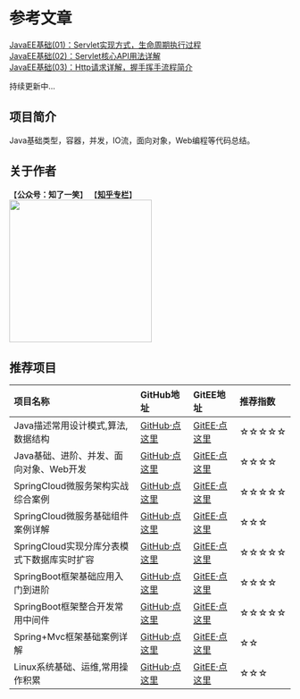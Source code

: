 # 参考文章

[JavaEE基础(01)：Servlet实现方式，生命周期执行过程](https://mp.weixin.qq.com/s?__biz=MzU4Njg0MzYwNw==&mid=2247484304&idx=1&sn=dd6b6852e35031dd07f70d441f3ddc85&chksm=fdf45728ca83de3e158597030cf46b1677eccf533f9e1412690cd64b0ec0cce544711ceabddb&token=1248678182&lang=zh_CN#rd)<br/>
[JavaEE基础(02)：Servlet核心API用法详解](https://mp.weixin.qq.com/s?__biz=MzU4Njg0MzYwNw==&mid=2247484309&idx=1&sn=fc8237aef2f246f85b978561f4b37e1e&chksm=fdf4572dca83de3b8affdf4a9a8c8b3c18e4c5203c3e663e0bfaeb53788d3e2d26fa829bb8c6&token=1248678182&lang=zh_CN#rd)<br/>
[JavaEE基础(03)：Http请求详解，握手挥手流程简介](https://mp.weixin.qq.com/s?__biz=MzU4Njg0MzYwNw==&mid=2247484318&idx=1&sn=125780e20ada2f3d1451a1563a1c1e6f&chksm=fdf45726ca83de30adc5956a16d16151825b37c0adf5350214899ade39fef47f17ee35b2390d&token=1248678182&lang=zh_CN#rd)<br/>

持续更新中...

## 项目简介

Java基础类型，容器，并发，IO流，面向对象，Web编程等代码总结。

## 关于作者
【<b>公众号：知了一笑</b>】    【<b><a href="https://www.zhihu.com/people/cicadasmile/columns">知乎专栏</a></b>】<br/>
<img width="255px" height="255px" src="https://avatars0.githubusercontent.com/u/50793885?s=460&v=4"/><br/>

## 推荐项目

|项目名称|GitHub地址|GitEE地址|推荐指数|
|:---|:---|:---|:---|
|Java描述常用设计模式,算法,数据结构|[GitHub·点这里](https://github.com/cicadasmile/model-arithmetic-parent)|[GitEE·点这里](https://gitee.com/cicadasmile/model-arithmetic-parent)|☆☆☆☆☆|
|Java基础、进阶、并发、面向对象、Web开发|[GitHub·点这里](https://github.com/cicadasmile/java-base-parent)|[GitEE·点这里](https://gitee.com/cicadasmile/java-base-parent)|☆☆☆☆|
|SpringCloud微服务架构实战综合案例|[GitHub·点这里](https://github.com/cicadasmile/husky-spring-cloud)|[GitEE·点这里](https://gitee.com/cicadasmile/husky-spring-cloud)|☆☆☆☆☆|
|SpringCloud微服务基础组件案例详解|[GitHub·点这里](https://github.com/cicadasmile/spring-cloud-base)|[GitEE·点这里](https://gitee.com/cicadasmile/spring-cloud-base)|☆☆☆|
|SpringCloud实现分库分表模式下数据库实时扩容|[GitHub·点这里](https://github.com/cicadasmile/cloud-shard-jdbc)|[GitEE·点这里](https://gitee.com/cicadasmile/cloud-shard-jdbc)|☆☆☆☆☆|
|SpringBoot框架基础应用入门到进阶|[GitHub·点这里](https://github.com/cicadasmile/spring-boot-base)|[GitEE·点这里](https://gitee.com/cicadasmile/spring-boot-base)|☆☆☆☆|
|SpringBoot框架整合开发常用中间件|[GitHub·点这里](https://github.com/cicadasmile/middle-ware-parent)|[GitEE·点这里](https://gitee.com/cicadasmile/middle-ware-parent)|☆☆☆☆☆|
|Spring+Mvc框架基础案例详解|[GitHub·点这里](https://github.com/cicadasmile/spring-mvc-parent)|[GitEE·点这里](https://gitee.com/cicadasmile/spring-mvc-parent)|☆☆|
|Linux系统基础、运维,常用操作积累|[GitHub·点这里](https://github.com/cicadasmile/linux-system-base)|[GitEE·点这里](https://gitee.com/cicadasmile/linux-system-base)|☆☆☆|
